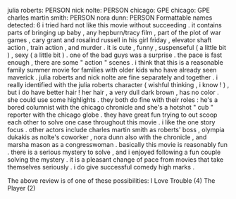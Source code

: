 julia roberts: PERSON
nick nolte: PERSON
chicago: GPE
chicago: GPE
charles martin smith: PERSON
nora dunn: PERSON
Formattable names detected: 6
i tried hard not like this movie without succeeding . 
it contains parts of bringing up baby , any hepburn/tracy film , part of the plot of war games , cary grant and rosalind russell in his girl friday , elevator shaft action , train action , and murder . 
it is cute , funny , suspenseful ( a little bit ) , sexy ( a little bit ) . 
one of the bad guys was a surprise . 
the pace is fast enough , there are some " action " scenes . 
i think that this is a reasonable family summer movie for families with older kids who have already seen maverick . 
julia roberts and nick nolte are fine separately and together . 
i really identified with the julia roberts character ( wishful thinking , i know ! ) , but i do have better hair ! 
her hair , a very dull dark brown , has no color . 
she could use some highlights . 
they both do fine with their roles : he's a bored columnist with the chicago chronicle and she's a hotshot " cub " reporter with the chicago globe . 
they have great fun trying to out scoop each other to solve one case throughout this movie . 
i like the one story focus . 
other actors include charles martin smith as roberts' boss , olympia dukakis as nolte's coworker , nora dunn also with the chronicle , and marsha mason as a congresswoman . 
basically this movie is reasonably fun . 
there is a serious mystery to solve , and i enjoyed following a fun couple solving the mystery . 
it is a pleasant change of pace from movies that take themselves seriously . 
i do give successful comedy high marks . 

The above review is of one of these possibilities:
I Love Trouble (4)
The Player (2)
